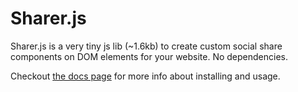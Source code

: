 Sharer.js
=========

Sharer.js is a very tiny js lib (~1.6kb) to create custom social share components on DOM elements for your website. No dependencies.

Checkout [the docs page](https://ellisonleao.github.io/sharer.js/) for more info about installing and usage.
